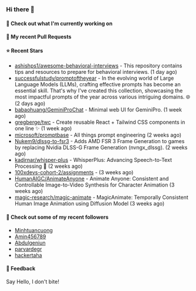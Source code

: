 ### Hi there 👋

#### 👷 Check out what I'm currently working on

#### 🔨 My recent Pull Requests


#### ⭐ Recent Stars

- [ashishps1/awesome-behavioral-interviews](https://github.com/ashishps1/awesome-behavioral-interviews) - This repository contains tips and resources to prepare for behavioral interviews. (1 day ago)
- [successfulstudy/promptoftheyear](https://github.com/successfulstudy/promptoftheyear) - In the evolving world of Large Language Models (LLMs), crafting effective prompts has become an essential skill. That&#39;s why I&#39;ve created this collection, showcasing the most impactful prompts of the year across various intriguing domains. 🌐 (2 days ago)
- [babaohuang/GeminiProChat](https://github.com/babaohuang/GeminiProChat) - Minimal web UI for GeminiPro. (1 week ago)
- [gregberge/twc](https://github.com/gregberge/twc) - Create reusable React &#43; Tailwind CSS components in one line ✨ (1 week ago)
- [microsoft/promptbase](https://github.com/microsoft/promptbase) - All things prompt engineering (2 weeks ago)
- [Nukem9/dlssg-to-fsr3](https://github.com/Nukem9/dlssg-to-fsr3) - Adds AMD FSR 3 Frame Generation to games by replacing Nvidia DLSS-G Frame Generation (nvngx_dlssg). (2 weeks ago)
- [kadirnar/whisper-plus](https://github.com/kadirnar/whisper-plus) - WhisperPlus: Advancing Speech-to-Text Processing 🚀 (2 weeks ago)
- [100xdevs-cohort-2/assignments](https://github.com/100xdevs-cohort-2/assignments) -  (3 weeks ago)
- [HumanAIGC/AnimateAnyone](https://github.com/HumanAIGC/AnimateAnyone) - Animate Anyone: Consistent and Controllable Image-to-Video Synthesis for Character Animation (3 weeks ago)
- [magic-research/magic-animate](https://github.com/magic-research/magic-animate) - MagicAnimate: Temporally Consistent Human Image Animation using Diffusion Model (3 weeks ago)

#### 👯 Check out some of my recent followers

- [Minhtuancuong](https://github.com/Minhtuancuong)
- [Amin456789](https://github.com/Amin456789)
- [Abdulgeniun](https://github.com/Abdulgeniun)
- [parvardegr](https://github.com/parvardegr)
- [hackertaha](https://github.com/hackertaha)

#### 💬 Feedback

Say Hello, I don't bite!